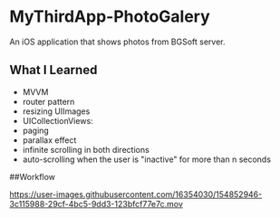 # MyThirdApp-PhotoGalery

An iOS application that shows photos from BGSoft server.

## What I Learned
 - MVVM
 - router pattern
 - resizing UIImages
 - UICollectionViews:
  - paging
  - parallax effect
  - infinite scrolling in both directions
  - auto-scrolling when the user is "inactive" for more than n seconds

##Workflow

https://user-images.githubusercontent.com/16354030/154852946-3c115988-29cf-4bc5-9dd3-123bfcf77e7c.mov

